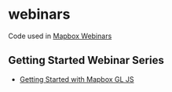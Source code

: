 # webinars

Code used in [Mapbox Webinars](https://www.mapbox.com/webinars)

## Getting Started Webinar Series

- [Getting Started with Mapbox GL JS](https://github.com/chriswhong/webinars/tree/main/getting-started/mapbox-gl-js)



